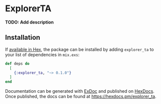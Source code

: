 # ExplorerTA

**TODO: Add description**

## Installation

If [available in Hex](https://hex.pm/docs/publish), the package can be installed
by adding `explorer_ta` to your list of dependencies in `mix.exs`:

```elixir
def deps do
  [
    {:explorer_ta, "~> 0.1.0"}
  ]
end
```

Documentation can be generated with [ExDoc](https://github.com/elixir-lang/ex_doc)
and published on [HexDocs](https://hexdocs.pm). Once published, the docs can
be found at <https://hexdocs.pm/explorer_ta>.

